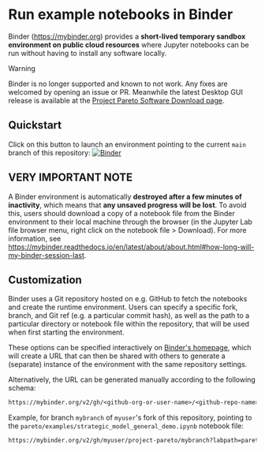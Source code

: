 # Run example notebooks in Binder

Binder (https://mybinder.org) provides a **short-lived temporary sandbox environment on public cloud resources** where Jupyter notebooks can be run without having to install any software locally.

> [!WARNING]
> Binder is no longer supported and known to not work.  Any fixes are welcomed by opening an issue
> or PR.  Meanwhile the latest Desktop GUI release is available at the [Project Pareto Software
> Download page](https://www.project-pareto.org/software/).

## Quickstart

Click on this button to launch an environment pointing to the current `main` branch of this repository: [![Binder](https://mybinder.org/badge_logo.svg)](https://mybinder.org/v2/gh/project-pareto/project-pareto/HEAD)

## VERY IMPORTANT NOTE

A Binder environment is automatically **destroyed after a few minutes of inactivity**, which means that **any unsaved progress will be lost**. To avoid this, users should download a copy of a notebook file from the Binder environment to their local machine through the browser (in the Jupyter Lab file browser menu, right click on the notebook file > Download). For more information, see https://mybinder.readthedocs.io/en/latest/about/about.html#how-long-will-my-binder-session-last.

## Customization

Binder uses a Git repository hosted on e.g. GitHub to fetch the notebooks and create the runtime environment.
Users can specify a specific fork, branch, and Git ref (e.g. a particular commit hash), as well as the path to a particular directory or notebook file within the repository, that will be used
when first starting the environment.

These options can be specified interactively on [Binder's homepage](https://mybinder.org/), which will create a URL that can then be shared with others to generate a (separate) instance of the environment with the same repository settings.

Alternatively, the URL can be generated manually according to the following schema:

```txt
https://mybinder.org/v2/gh/<github-org-or-user-name>/<github-repo-name>/<git-ref>?labpath=<path-to-notebook>
```

Example, for branch `mybranch` of `myuser`'s fork of this repository, pointing to the `pareto/examples/strategic_model_general_demo.ipynb` notebook file:

```txt
https://mybinder.org/v2/gh/myuser/project-pareto/mybranch?labpath=pareto/examples/strategic_model_general_demo.ipynb
```
